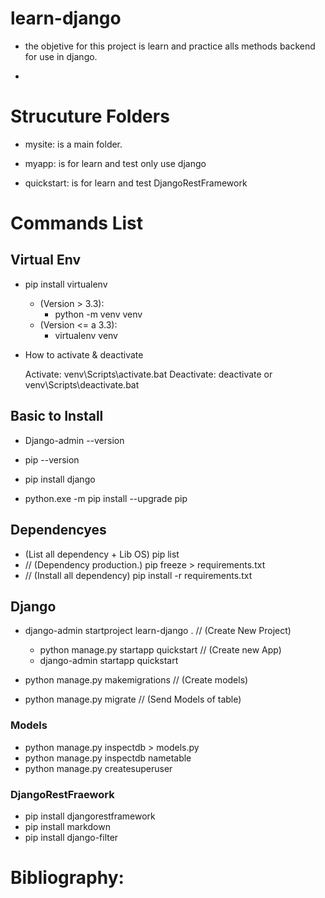 # learn-django

- the objetive for this project is learn and practice alls methods backend for use in django.

- 

# Strucuture Folders

- mysite: is a main folder.

- myapp: is for learn and test only use django

- quickstart: is for learn and test  DjangoRestFramework

# Commands List

## Virtual Env

- pip install virtualenv

    - (Version > 3.3):
        - python -m venv venv
    - (Version <= a 3.3):
        - virtualenv venv

- How to activate & deactivate

    Activate:
        venv\Scripts\activate.bat
    Deactivate:
        deactivate or venv\Scripts\deactivate.bat

## Basic to Install

- Django-admin --version
- pip --version

- pip install django
- python.exe -m pip install --upgrade pip

## Dependencyes

- (List all dependency + Lib OS)
    pip list
- // (Dependency production.)
    pip freeze > requirements.txt
- // (Install all dependency)
    pip install -r requirements.txt

## Django

- django-admin startproject learn-django . // (Create New Project)
    - python manage.py startapp quickstart // (Create new App)
    - django-admin startapp quickstart

- python manage.py makemigrations // (Create models)
- python manage.py migrate // (Send Models of table)

### Models

- python manage.py inspectdb > models.py
- python manage.py inspectdb nametable
- python manage.py createsuperuser

### DjangoRestFraework

- pip install djangorestframework
- pip install markdown
- pip install django-filter

# Bibliography:

